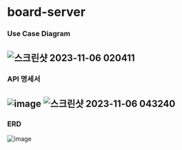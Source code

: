 # board-server




### Use Case Diagram
![스크린샷 2023-11-06 020411](https://github.com/kkamjjing2/board-server/assets/148298032/5a80c84a-41cd-49fe-b776-b2d228a0e026)
-----

### API 명세서
![image](https://github.com/kkamjjing2/board-server/assets/148298032/380e1497-2756-41a9-8c2d-5a49dcb76ba2)
![스크린샷 2023-11-06 043240](https://github.com/kkamjjing2/board-server/assets/148298032/48f8c573-620e-43d9-b6be-301b8187b99e)
-----

### ERD
![image](https://github.com/kkamjjing2/board-server/assets/148298032/56d3fef2-7d39-44c5-9ad8-fb5514f07aa6)
